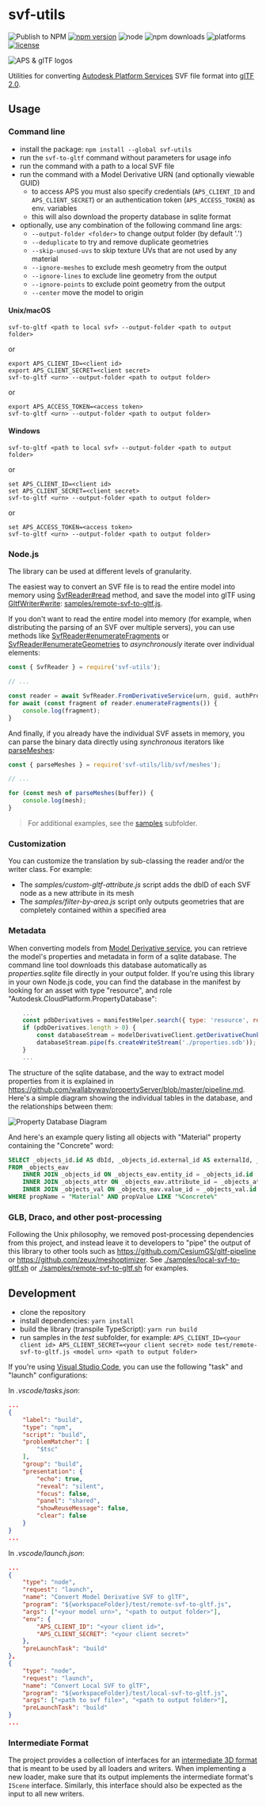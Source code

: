 # svf-utils

![Publish to NPM](https://github.com/petrbroz/svf-utils/workflows/Publish%20to%20NPM/badge.svg)
[![npm version](https://badge.fury.io/js/svf-utils.svg)](https://badge.fury.io/js/svf-utils)
![node](https://img.shields.io/node/v/svf-utils.svg)
![npm downloads](https://img.shields.io/npm/dw/svf-utils.svg)
![platforms](https://img.shields.io/badge/platform-windows%20%7C%20osx%20%7C%20linux-lightgray.svg)
[![license](https://img.shields.io/badge/license-MIT-blue.svg)](http://opensource.org/licenses/MIT)

![APS & glTF logos](./logo.png)

Utilities for converting [Autodesk Platform Services](https://aps.autodesk.com) SVF file format into
[glTF 2.0](https://github.com/KhronosGroup/glTF/tree/master/specification/2.0).

## Usage

### Command line

- install the package: `npm install --global svf-utils`
- run the `svf-to-gltf` command without parameters for usage info
- run the command with a path to a local SVF file
- run the command with a Model Derivative URN (and optionally viewable GUID)
    - to access APS you must also specify credentials (`APS_CLIENT_ID` and `APS_CLIENT_SECRET`)
    or an authentication token (`APS_ACCESS_TOKEN`) as env. variables
    - this will also download the property database in sqlite format
- optionally, use any combination of the following command line args:
  - `--output-folder <folder>` to change output folder (by default '.')
  - `--deduplicate` to try and remove duplicate geometries
  - `--skip-unused-uvs` to skip texture UVs that are not used by any material
  - `--ignore-meshes` to exclude mesh geometry from the output
  - `--ignore-lines` to exclude line geometry from the output
  - `--ignore-points` to exclude point geometry from the output
  - `--center` move the model to origin

#### Unix/macOS

```
svf-to-gltf <path to local svf> --output-folder <path to output folder>
```

or

```
export APS_CLIENT_ID=<client id>
export APS_CLIENT_SECRET=<client secret>
svf-to-gltf <urn> --output-folder <path to output folder>
```

or

```
export APS_ACCESS_TOKEN=<access token>
svf-to-gltf <urn> --output-folder <path to output folder>
```

#### Windows

```
svf-to-gltf <path to local svf> --output-folder <path to output folder>
```

or

```
set APS_CLIENT_ID=<client id>
set APS_CLIENT_SECRET=<client secret>
svf-to-gltf <urn> --output-folder <path to output folder>
```

or

```
set APS_ACCESS_TOKEN=<access token>
svf-to-gltf <urn> --output-folder <path to output folder>
```

### Node.js

The library can be used at different levels of granularity.

The easiest way to convert an SVF file is to read the entire model into memory
using [SvfReader#read](https://petrbroz.github.io/svf-utils/docs/classes/_svf_reader_.reader.html#read)
method, and save the model into glTF using [GltfWriter#write](https://petrbroz.github.io/svf-utils/docs/classes/_gltf_writer_.writer.html#write):
[samples/remote-svf-to-gltf.js](./samples/remote-svf-to-gltf.js).

If you don't want to read the entire model into memory (for example, when distributing
the parsing of an SVF over multiple servers), you can use methods like
[SvfReader#enumerateFragments](https://petrbroz.github.io/svf-utils/docs/classes/_svf_reader_.reader.html#enumeratefragments)
or [SvfReader#enumerateGeometries](https://petrbroz.github.io/svf-utils/docs/classes/_svf_reader_.reader.html#enumerategeometries)
to _asynchronously_ iterate over individual elements:

```js
const { SvfReader } = require('svf-utils');

// ...

const reader = await SvfReader.FromDerivativeService(urn, guid, authProvider);
for await (const fragment of reader.enumerateFragments()) {
    console.log(fragment);
}
```

And finally, if you already have the individual SVF assets in memory, you can parse the binary data
directly using _synchronous_ iterators like [parseMeshes](https://petrbroz.github.io/svf-utils/docs/modules/_svf_meshes_.html#parsemeshes):

```js
const { parseMeshes } = require('svf-utils/lib/svf/meshes');

// ...

for (const mesh of parseMeshes(buffer)) {
    console.log(mesh);
}
```

> For additional examples, see the [samples](./samples) subfolder.

### Customization

You can customize the translation by sub-classing the reader and/or the writer class. For example:

- The _samples/custom-gltf-attribute.js_ script adds the dbID of each SVF node as a new attribute in its mesh
- The _samples/filter-by-area.js_ script only outputs geometries that are completely contained within a specified area

### Metadata

When converting models from [Model Derivative service](https://aps.autodesk.com/en/docs/model-derivative/v2),
you can retrieve the model's properties and metadata in form of a sqlite database. The command line tool downloads
this database automatically as _properties.sqlite_ file directly in your output folder. If you're using this library
in your own Node.js code, you can find the database in the manifest by looking for an asset with type "resource",
and role "Autodesk.CloudPlatform.PropertyDatabase":

```js
    ...
    const pdbDerivatives = manifestHelper.search({ type: 'resource', role: 'Autodesk.CloudPlatform.PropertyDatabase' });
    if (pdbDerivatives.length > 0) {
        const databaseStream = modelDerivativeClient.getDerivativeChunked(urn, pdbDerivatives[0].urn, 1 << 20);
        databaseStream.pipe(fs.createWriteStream('./properties.sdb'));
    }
    ...
```

The structure of the sqlite database, and the way to extract model properties from it is explained in
https://github.com/wallabyway/propertyServer/blob/master/pipeline.md. Here's a simple diagram showing
the individual tables in the database, and the relationships between them:

![Property Database Diagram](https://user-images.githubusercontent.com/440241/42006177-35a1070e-7a2d-11e8-8c9e-48a0afeea00f.png)

And here's an example query listing all objects with "Material" property containing the "Concrete" word:

```sql
SELECT _objects_id.id AS dbId, _objects_id.external_id AS externalId, _objects_attr.name AS propName, _objects_val.value AS propValue
FROM _objects_eav
    INNER JOIN _objects_id ON _objects_eav.entity_id = _objects_id.id
    INNER JOIN _objects_attr ON _objects_eav.attribute_id = _objects_attr.id
    INNER JOIN _objects_val ON _objects_eav.value_id = _objects_val.id
WHERE propName = "Material" AND propValue LIKE "%Concrete%"
```

### GLB, Draco, and other post-processing

Following the Unix philosophy, we removed post-processing dependencies from this project,
and instead leave it to developers to "pipe" the output of this library to other tools
such as https://github.com/CesiumGS/gltf-pipeline or https://github.com/zeux/meshoptimizer.
See [./samples/local-svf-to-gltf.sh](./samples/local-svf-to-gltf.sh) or
[./samples/remote-svf-to-gltf.sh](./samples/remote-svf-to-gltf.sh) for examples.

## Development

- clone the repository
- install dependencies: `yarn install`
- build the library (transpile TypeScript): `yarn run build`
- run samples in the _test_ subfolder, for example: `APS_CLIENT_ID=<your client id> APS_CLIENT_SECRET=<your client secret> node test/remote-svf-to-gltf.js <model urn> <path to output folder>`

If you're using [Visual Studio Code](https://code.visualstudio.com), you can use the following "task" and "launch" configurations:

In _.vscode/tasks.json_:

```json
...
{
    "label": "build",
    "type": "npm",
    "script": "build",
    "problemMatcher": [
        "$tsc"
    ],
    "group": "build",
    "presentation": {
        "echo": true,
        "reveal": "silent",
        "focus": false,
        "panel": "shared",
        "showReuseMessage": false,
        "clear": false
    }
}
...
```

In _.vscode/launch.json_:

```json
...
{
    "type": "node",
    "request": "launch",
    "name": "Convert Model Derivative SVF to glTF",
    "program": "${workspaceFolder}/test/remote-svf-to-gltf.js",
    "args": ["<your model urn>", "<path to output folder>"],
    "env": {
        "APS_CLIENT_ID": "<your client id>",
        "APS_CLIENT_SECRET": "<your client secret>"
    },
    "preLaunchTask": "build"
},
{
    "type": "node",
    "request": "launch",
    "name": "Convert Local SVF to glTF",
    "program": "${workspaceFolder}/test/local-svf-to-gltf.js",
    "args": ["<path to svf file>", "<path to output folder>"],
    "preLaunchTask": "build"
}
...
```

### Intermediate Format

The project provides a collection of interfaces for an [intermediate 3D format](./src/common/intermediate-format.ts)
that is meant to be used by all loaders and writers. When implementing a new loader, make sure that
its output implements the intermediate format's `IScene` interface. Similarly, this interface should
also be expected as the input to all new writers.
